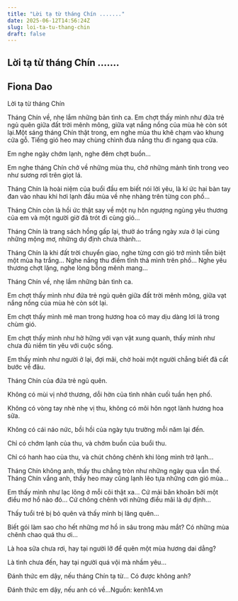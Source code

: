 ```yaml
---
title: "Lời tạ từ tháng Chín ......."
date: 2025-06-12T14:56:24Z
slug: loi-ta-tu-thang-chin
draft: false
---
```


## Lời tạ từ tháng Chín .......

## Fiona Dao

Lời tạ từ tháng Chín

 Tháng Chín về, nhẹ lắm những bản tình ca. Em chợt thấy mình như đứa trẻ ngủ quên giữa đất trời mênh mông, giữa vạt nắng nồng của mùa hè còn sót lại.Một sáng tháng Chín thật trong, em nghe mùa thu khẽ chạm vào khung cửa gỗ. Tiếng gió heo may chùng chình đưa nắng thu đi ngang qua cửa. 

Em nghe ngày chớm lạnh, nghe đêm chợt buồn…

Em nghe tháng Chín chở về những mùa thu, chở những mảnh tình trong veo như sương rơi trên giọt lá. 

Tháng Chín là hoài niệm của buổi đầu em biết nói lời yêu, là kí ức hai bàn tay đan vào nhau khi hơi lạnh đầu mùa về nhẹ nhàng trên từng con phố…

Tháng Chín còn là hồi ức thật say về một nụ hôn ngượng ngùng yêu thương của em và một người giờ đã trót đi cùng gió…

Tháng Chín là trang sách hồng gấp lại, thưở áo trắng ngày xưa ở lại cùng những mộng mơ, những dự định chưa thành…

Tháng Chín là khi đất trời chuyển giao, nghe từng cơn gió trở mình tiễn biệt một mùa hạ trắng… Nghe nắng thu điềm tĩnh thả mình trên phố… Nghe yêu thương chợt lặng, nghe lòng bỗng mênh mang…



Tháng Chín về, nhẹ lắm những bản tình ca.

Em chợt thấy mình như đứa trẻ ngủ quên giữa đất trời mênh mông, giữa vạt nắng nồng của mùa hè còn sót lại.

Em chợt thấy mình mê man trong hương hoa cỏ may dịu dàng lơi lả trong chùm gió.

Em chợt thấy mình như hờ hững với vạn vật xung quanh, thấy mình như chưa đủ niềm tin yêu với cuộc sống.

Em thấy mình như người ở lại, đợi mãi, chờ hoài một người chẳng biết đã cất bước về đâu.

Tháng Chín của đứa trẻ ngủ quên.

Không có mùi vị nhớ thương, dỗi hờn của tình nhân cuối tuần hẹn phố.

Không có vòng tay nhè nhẹ vị thu, không có môi hôn ngọt lành hương hoa sữa.

Không có cái náo nức, bồi hồi của ngày tựu trường mỗi năm lại đến.

Chỉ có chớm lạnh của thu, và chớm buồn của buổi thu.

Chỉ có hanh hao của thu, và chút chông chênh khi lòng mình trở lạnh… 


Tháng Chín không anh, thấy thu chẳng tròn như những ngày qua vẫn thế. Tháng Chín vắng anh, thấy heo may cũng lạnh lẽo tựa những cơn gió mùa…

Em thấy mình như lạc lõng ở mỗi cõi thật xa… Cứ mải băn khoăn bởi một điều mơ hồ nào đó… Cứ chông chênh với những điều mãi là dự định… 

Thấy tuổi trẻ bị bỏ quên và thấy mình bị lãng quên...

Biết gói làm sao cho hết những mơ hồ in sâu trong màu mắt? Có những mùa chênh chao quá thu ơi…

Là hoa sữa chưa rơi, hay tại người lỡ để quên một mùa hương dai dẳng?

Là tình chưa đến, hay tại người quá vội mà nhầm yêu…

Đánh thức em dậy, nếu tháng Chín tạ từ... Có được không anh?

Đánh thức em dậy, nếu anh có về…Nguồn: kenh14.vn